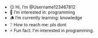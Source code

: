 - 😐 Hi, I’m @Username123467812
- 👀 I’m interested in: programming
- 🪵 I’m currently learning: knowledge
- ❔ How to reach me: pls dont
- ⚡ Fun fact: I'm interested in programming.
